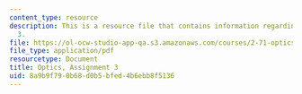 ```yaml
---
content_type: resource
description: This is a resource file that contains information regarding optics, assignment
  3.
file: https://ol-ocw-studio-app-qa.s3.amazonaws.com/courses/2-71-optics-spring-2014/8a9b9f790b68d0b5bfed4b6ebb8f5136_MIT2_71S14_HW_3.pdf
file_type: application/pdf
resourcetype: Document
title: Optics, Assignment 3
uid: 8a9b9f79-0b68-d0b5-bfed-4b6ebb8f5136
---
```

